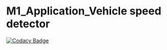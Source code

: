 # M1_Application_Vehicle speed detector
[![Codacy Badge](https://app.codacy.com/project/badge/Grade/08ed109f5c674146ab5b2e18587acbcc)](https://www.codacy.com/gh/Manakshni/M1_Application_Vehicle-speed-detector/dashboard?utm_source=github.com&amp;utm_medium=referral&amp;utm_content=Manakshni/M1_Application_Vehicle-speed-detector&amp;utm_campaign=Badge_Grade)
